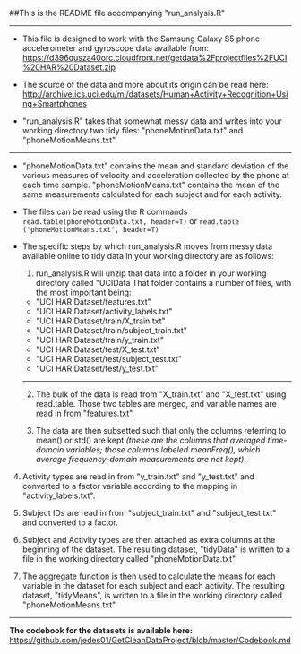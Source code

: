 ##This is the README file accompanying "run_analysis.R"

****

* This file is designed to 
work with the Samsung Galaxy S5 phone accelerometer
and gyroscope data available 
from:
https://d396qusza40orc.cloudfront.net/getdata%2Fprojectfiles%2FUCI%20HAR%20Dataset.zip 

* The source of the data and more about its origin can be read here:
http://archive.ics.uci.edu/ml/datasets/Human+Activity+Recognition+Using+Smartphones

* "run_analysis.R" takes that somewhat messy data and writes into your working 
directory two tidy files: "phoneMotionData.txt" and "phoneMotionMeans.txt". 

****
 
* "phoneMotionData.txt" contains the mean and standard deviation of the 
various measures of velocity and acceleration collected by the phone 
at each time sample. "phoneMotionMeans.txt" contains the mean of the same
measurements calculated for each subject and for each activity.  

* The files can be read using 
the R commands `read.table(phoneMotionData.txt, header=T)` or `read.table
("phoneMotionMeans.txt", header=T)`

* The specific steps by which run_analysis.R moves from messy data available
online to tidy data in your working directory are as follows:

  1. run_analysis.R will unzip that data into a folder in your working
directory called "UCIData That folder contains a number of files,
with the most important being:

    * "UCI HAR Dataset/features.txt"
    * "UCI HAR Dataset/activity_labels.txt"
    * "UCI HAR Dataset/train/X_train.txt"
    * "UCI HAR Dataset/train/subject_train.txt"
    * "UCI HAR Dataset/train/y_train.txt"
    * "UCI HAR Dataset/test/X_test.txt"
    * "UCI HAR Dataset/test/subject_test.txt"
    * "UCI HAR Dataset/test/y_test.txt" 
    ___
  2. The bulk of the data is read from "X_train.txt" and 
"X_test.txt" using read.table. Those two tables are merged, and variable names 
are read in from "features.txt".

  3. The data are then subsetted such that only the 
columns referring to mean() or std() are kept *(these are the columns that averaged time-domain variables; those columns labeled meanFreq(), which average frequency-domain measurements are not kept)*.

 4. Activity types are read in from "y_train.txt" and "y_test.txt" and converted to a factor variable according to the mapping in "activity_labels.txt".

 5. Subject IDs are read in from "subject_train.txt" and "subject_test.txt" and
converted to a factor.

 6.  Subject and Activity types are then attached as extra columns at the 
beginning of the dataset.  The resulting dataset, "tidyData" is written to a file in the working directory called "phoneMotionData.txt"

 7. The aggregate function is then used to calculate the means for each variable
in the dataset for each subject and each activity.  The resulting dataset,
"tidyMeans", is written to a file in the working directory called "phoneMotionMeans.txt"

___

**The codebook for the datasets is available here:**
https://github.com/jedes01/GetCleanDataProject/blob/master/Codebook.md